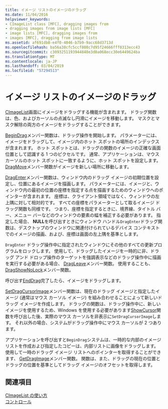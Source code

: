 ```yaml
---
title: イメージ リストのイメージのドラッグ
ms.date: 11/04/2016
helpviewer_keywords:
- CImageList class [MFC], dragging images from
- dragging images from image lists [MFC]
- image lists [MFC], dragging images from
- images [MFC], dragging from image lists
ms.assetid: af691db8-e4f0-4046-b7b9-9acc68d3713d
ms.openlocfilehash: ba56a38cfc5ccf808c7d95f24666fff0313ecc43
ms.sourcegitcommit: c3093251193944840e3d0a068ecc30e6449624ba
ms.translationtype: MT
ms.contentlocale: ja-JP
ms.lasthandoff: 03/04/2019
ms.locfileid: "57294513"
---
```

# <a name="dragging-images-from-an-image-list"></a>イメージ リストのイメージのドラッグ

[CImageList](../mfc/reference/cimagelist-class.md)画面にイメージをドラッグする機能が含まれます。 ドラッグ関数は、色、およびカーソルの点滅なし円滑にイメージを移動します。 マスクとマスク解除の両方のイメージをドラッグすることができます。

[BeginDrag](../mfc/reference/cimagelist-class.md#begindrag)メンバー関数は、ドラッグ操作を開始します。 パラメーターには、イメージをドラッグして、イメージ内のホット スポットの場所のインデックスが含まれます。 ホット スポットとは、ドラッグの関数のイメージの正確な画面位置として認識する 1 つのピクセルです。 通常、アプリケーションは、マウス カーソルのホット スポットに一致するように、ホット スポットを設定します。 [DragMove](../mfc/reference/cimagelist-class.md#dragmove)メンバー関数がイメージを新しい場所に移動します。

[DragEnter](../mfc/reference/cimagelist-class.md#dragenter)メンバー関数は、ウィンドウ内のドラッグ イメージの初期位置を設定し、位置にあるイメージを描画します。 パラメーターには、イメージと、ウィンドウ内の最初の位置の座標を指定する点を描画するためのウィンドウへのポインターが含まれます。 座標は、クライアント領域ではなく、ウィンドウの左上隅に対して相対的です。 すべての座標をパラメーターとして取るイメージ ドラッグ関数も同様です。 つまり、座標を指定するときに、境界線、タイトル バー、メニュー バーなどのウィンドウの要素の幅を補正する必要があります。 指定した場合、 **NULL**を呼び出すときにウィンドウ ハンドル`DragEnter`ドラッグ関数は、デスクトップのウィンドウに関連付けられているデバイス コンテキストでのイメージの描画、および、座標は画面の左上隅を基準とします。

`DragEnter` ドラッグ操作中に指定されたウィンドウにその他のすべての更新プログラムをロックします。 使用して、ドラッグしたイメージを一時的に非、ドラッグ アンド ドロップ操作のターゲットを強調表示などのドラッグ操作中に描画を実行する必要がある場合、 [DragLeave](../mfc/reference/cimagelist-class.md#dragleave)メンバー関数。 使用することも、 [DragShowNoLock](../mfc/reference/cimagelist-class.md#dragshownolock)メンバー関数。

呼び出す[EndDrag](../mfc/reference/cimagelist-class.md#enddrag)完了したら、イメージをドラッグします。

[SetDragCursorImage](../mfc/reference/cimagelist-class.md#setdragcursorimage)メンバー関数は、現在のドラッグ イメージと指定したイメージ (通常はマウス カーソル イメージ) を組み合わせることによって新しいドラッグ イメージを作成します。 ドラッグの関数は、ドラッグ操作中に、新しいイメージを使用するため、Windows を使用する必要があります[ShowCursor](/windows/desktop/api/winuser/nf-winuser-showcursor)関数を呼び出した後、実際のマウス カーソルを非表示に`SetDragCursorImage`します。 それ以外の場合、システムがドラッグ操作中にマウス カーソルが 2 つあります。

アプリケーションを呼び出すと`BeginDrag`システムは、一時的な内部のイメージ リストを作成および指定したコピーは、内部リストに画像をドラッグします。 使用して一時のドラッグ イメージ リストへのポインターを取得することができます、 [GetDragImage](../mfc/reference/cimagelist-class.md#getdragimage)メンバー関数。 関数は、また、ドラッグの現在の位置とドラッグの位置を基準としてドラッグ イメージのオフセットを取得します。

## <a name="see-also"></a>関連項目

[CImageList の使い方](../mfc/using-cimagelist.md)<br/>
[コントロール](../mfc/controls-mfc.md)
